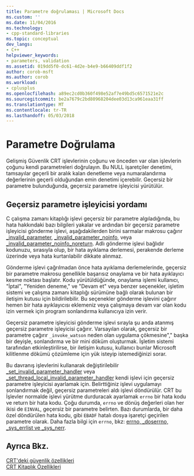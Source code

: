 ```yaml
---
title: Parametre doğrulaması | Microsoft Docs
ms.custom: ''
ms.date: 11/04/2016
ms.technology:
- cpp-standard-libraries
ms.topic: conceptual
dev_langs:
- C++
helpviewer_keywords:
- parameters, validation
ms.assetid: 019dd5f0-dc61-4d2e-b4e9-b66409ddf1f2
author: corob-msft
ms.author: corob
ms.workload:
- cplusplus
ms.openlocfilehash: a89ec2cd0b360f498e52af7e49bd5c6571521e2c
ms.sourcegitcommit: be2a7679c2bd80968204dee03d13ca961eaa31ff
ms.translationtype: MT
ms.contentlocale: tr-TR
ms.lasthandoff: 05/03/2018
---
```

# <a name="parameter-validation"></a>Parametre Doğrulama
Gelişmiş Güvenlik CRT işlevlerinin çoğunu ve önceden var olan işlevlerin çoğunu kendi parametreleri doğrulayın. Bu NULL işaretçiler denetimi, tamsayılar geçerli bir aralık kalan denetleme veya numaralandırma değerlerinin geçerli olduğundan emin denetimi içerebilir. Geçersiz bir parametre bulunduğunda, geçersiz parametre işleyicisi yürütülür.  
  
## <a name="invalid-parameter-handler-routine"></a>Geçersiz parametre işleyicisi yordamı  
 C çalışma zamanı kitaplığı işlevi geçersiz bir parametre algıladığında, bu hata hakkındaki bazı bilgileri yakalar ve ardından bir geçersiz parametre işleyicisi gönderme işlevi, aşağıdakilerden birini sarmalar makrosu çağırır [_invalid_parameter](../c-runtime-library/reference/invalid-parameter-functions.md), [_invalid_parameter_noinfo](../c-runtime-library/reference/invalid-parameter-functions.md), veya [_invalid_parameter_noinfo_noreturn](../c-runtime-library/reference/invalid-parameter-functions.md). Adlı gönderme işlevi bağlıdır kodunuzu, sırasıyla olup, bir hata ayıklama derlemesi, perakende derleme üzerinde veya hata kurtarılabilir dikkate alınmaz. 
 
 Gönderme işlevi çağrılmadan önce hata ayıklama derlemelerinde, geçersiz bir parametre makrosu genellikle başarısız onaylama ve bir hata ayıklayıcı kesme noktası başlatır. Kodu yürütüldüğünde, onaylama işlemi kullanıcı, "İptal", "Yeniden deneme," ve "Devam et" veya benzer seçenekler, işletim sistemi ve çalışma zamanı kitaplığı sürümüne bağlı olarak bulunan bir iletişim kutusu için bildirilebilir. Bu seçenekler gönderme işlevini çağırır hemen bir hata ayıklayıcısı eklemeniz veya çalışmaya devam var olan kodu izin vermek için program sonlandırma kullanıcıya izin verir. 
 
 Geçersiz parametre işleyicisi gönderme işlevi sırayla şu anda atanmış geçersiz parametre işleyicisi çağırır. Varsayılan olarak, geçersiz bir parametre çağırır `_invoke_watson` neden olan uygulama çökmesine"," başka bir deyişle, sonlandırma ve bir mini döküm oluşturmak. İşletim sistemi tarafından etkinleştirilirse, bir iletişim kutusu, kullanıcı bunlar Microsoft kilitlenme dökümü çözümleme için yük isteyip istemediğinizi sorar.   
  
 Bu davranış işlevlerini kullanarak değiştirilebilir [_set_invalid_parameter_handler](../c-runtime-library/reference/set-invalid-parameter-handler-set-thread-local-invalid-parameter-handler.md) veya [_set_thread_local_invalid_parameter_handler](../c-runtime-library/reference/set-invalid-parameter-handler-set-thread-local-invalid-parameter-handler.md) kendi işlevi için geçersiz parametre işleyicisi ayarlamak için. Belirttiğiniz işlevi uygulamayı sonlandırmak değil, geçersiz parametreleri aldı işlevi döndürülür. CRT bu İşlevler normalde işlevi yürütme durduracak ayarlamak `errno` bir hata kodu ve return bir hata kodu. Çoğu durumda, `errno` ve dönüş değerleri olan her ikisi de `EINVAL`, geçersiz bir parametre belirten. Bazı durumlarda, bir daha özel döndürülen hata kodu, gibi `EBADF` hatalı dosya işaretçi geçirilen parametre olarak. Daha fazla bilgi için `errno`, bkz: [errno, _doserrno, _sys_errlist ve _sys_nerr](../c-runtime-library/errno-doserrno-sys-errlist-and-sys-nerr.md).  
  
## <a name="see-also"></a>Ayrıca Bkz.  
 [CRT'deki güvenlik özellikleri](../c-runtime-library/security-features-in-the-crt.md)   
 [CRT Kitaplık Özellikleri](../c-runtime-library/crt-library-features.md)